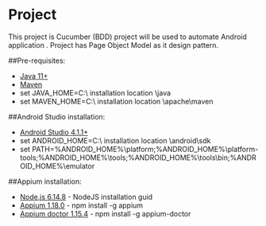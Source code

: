 # Project
This project is Cucumber (BDD) project will be used to automate Android application
. Project has Page Object Model as it design pattern.

##Pre-requisites:
 - [Java 11+](https://www.oracle.com/java/technologies/javase-jdk11-downloads.html)
 - [Maven](https://maven.apache.org/download.cgi)
 - set JAVA_HOME=C:\ installation location \java
 - set MAVEN_HOME=C:\ installation location \apache\maven
  
##Android Studio installation:
 - [Android Studio 4.1.1+](https://developer.android.com/studio)
 - set ANDROID_HOME=C:\ installation location \android\sdk
 - set PATH=%ANDROID_HOME%\platform;%ANDROID_HOME%\platform-tools;%ANDROID_HOME%\tools;%ANDROID_HOME%\tools\bin;%ANDROID_HOME%\emulator

##Appium installation:
 - [Node.js 6.14.8](https://nodejs.org/en/) - NodeJS installation guid
 - [Appium 1.18.0](http://appium.io/) - npm install -g appium
 - [Appium doctor 1.15.4](http://appium.io/) - npm install -g appium-doctor
 